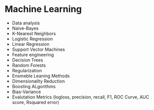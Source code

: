 # Machine Learning
* Data analysis
* Naive-Bayes
* K-Nearest Neighbors
* Logistic Regression
* Linear Regression
* Support Vector Machines
* Feature engineering
* Decision Trees
* Random Forests
* Regularization
* Ensmeble Leaning Methods
* Dimensionality Reduction
* Boosting ALgorithms
* Bias-Variance
* Evalutation Metrics (logloss, precision, recall, F1, ROC Curve, AUC score, Rsquared error)
